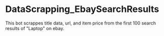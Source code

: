 # DataScrapping_EbaySearchResults
This bot scrappes title data, url, and item price from the first 100 search results of "Laptop" on ebay. 
